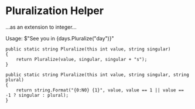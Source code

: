 ﻿# Pluralization Helper

...as an extension to integer...

Usage: $"See you in {days.Pluralize("day")}"

	public static string Pluralize(this int value, string singular)
	{
		return Pluralize(value, singular, singular + "s");
	}

	public static string Pluralize(this int value, string singular, string plural)
	{
		return string.Format("{0:N0} {1}", value, value == 1 || value == -1 ? singular : plural);
	}

